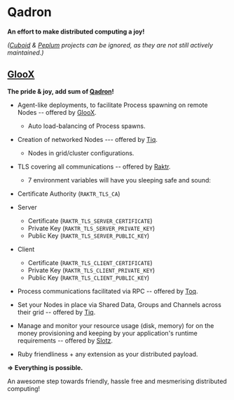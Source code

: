 # Qadron

**An effort to make distributed computing a joy!**

_([Cuboid](https://github.com/qadron/cuboid) & [Peplum](https://github.com/peplum) projects can be ignored,
as they are not still actively maintained.)_

## [GlooX](https://github.com/qadron/gloox)

**The pride & joy, add sum of [Qadron](https://github.com/qadron)!**

* Agent-like deployments, to facilitate Process spawning on remote Nodes -- offered by [GlooX](https://github.com/qadron/gloox).
  * Auto load-balancing of Process spawns.
* Creation of networked Nodes --- offered by [Tiq](https://github.com/qadron/tiq).
  * Nodes in grid/cluster configurations.
* TLS covering all communications -- offered by [Raktr](https://github.com/qadron/raktr).
  * 7 environment variables will have you sleeping safe and sound:

* Certificate Authority (`RAKTR_TLS_CA`)
* Server
  * Certificate (`RAKTR_TLS_SERVER_CERTIFICATE`)
  * Private Key (`RAKTR_TLS_SERVER_PRIVATE_KEY`)
  * Public Key (`RAKTR_TLS_SERVER_PUBLIC_KEY`)
* Client
  * Certificate (`RAKTR_TLS_CLIENT_CERTIFICATE`)
  * Private Key (`RAKTR_TLS_CLIENT_PRIVATE_KEY`)
  * Public Key (`RAKTR_TLS_CLIENT_PUBLIC_KEY`)
* Process communications facilitated via RPC -- offered by [Toq](https://github.com/qadron/toq).
* Set your Nodes in place via Shared Data, Groups and Channels across their grid -- offered by [Tiq](https://github.com/qadron/tiq).
* Manage and monitor your resource usage (disk, memory) for on the money provisioning and keeping by your application's
    runtime requirements -- offered by [Slotz](https://github.com/qadron/slotz).
* Ruby friendliness + any extension as your distributed payload.

**=> Everything is possible.**

An awesome step towards friendly, hassle free and mesmerising distributed computing!
